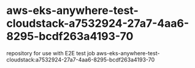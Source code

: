 # aws-eks-anywhere-test-cloudstack-a7532924-27a7-4aa6-8295-bcdf263a4193-70
repository for use with E2E test job aws-eks-anywhere-test-cloudstack:a7532924-27a7-4aa6-8295-bcdf263a4193-70
